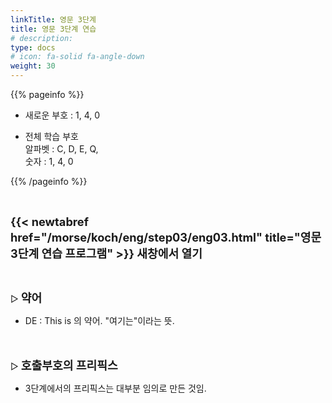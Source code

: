```yaml
---
linkTitle: 영문 3단계
title: 영문 3단계 연습
# description: 
type: docs
# icon: fa-solid fa-angle-down
weight: 30
---
```


{{% pageinfo %}}

* 새로운 부호 : 1, 4, 0

* 전체 학습 부호<br>
알파벳 : C, D, E, Q,<br>
숫자 : 1, 4, 0<br>

{{% /pageinfo %}}

<br>

<b><span style="font-size:130%">{{< newtabref href="/morse/koch/eng/step03/eng03.html" title="영문 3단계 연습 프로그램" >}} 새창에서 열기</span></b>

<br>

▷ <b><span style="font-size:130%">약어</span></b>
- DE : This is 의 약어. "여기는"이라는 뜻.<br>
<br><br>

▷ <b><span style="font-size:130%">호출부호의 프리픽스</span></b>
- 3단계에서의 프리픽스는 대부분 임의로 만든 것임.



